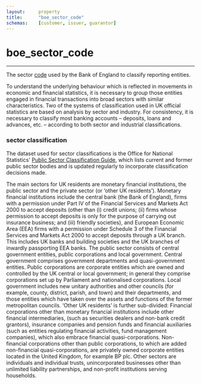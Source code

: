 ```yaml
---
layout:     property
title:      "boe_sector_code"
schemas:    [customer, issuer, guarantor]
---
```


# boe_sector_code

---

The sector [code][boe] used by the Bank of England to classify reporting entities.

To understand the underlying behaviour which is reflected in movements in economic and financial statistics, it is necessary to group those entities engaged in financial transactions into broad sectors with similar characteristics. Two of the systems of classification used in UK official statistics are based on analysis by sector and industry. For consistency, it is necessary to classify most banking accounts – deposits, loans and advances, etc. – according to both sector and industrial classifications.

[boe]:http://www.bankofengland.co.uk/statistics/Documents/reporters/defs/cag201310.pdf

### sector classification

The dataset used for sector classifications is the Office for National Statistics' [Public Sector Classification Guide][onspguide], which lists current and former public sector bodies and is updated regularly to incorporate classification decisions made.

The main sectors for UK residents are monetary financial institutions, the public sector and the private sector (or ‘other UK residents’). Monetary financial institutions include the central bank (the Bank of England), firms with a permission under Part IV of the Financial Services and Markets Act 2000 to accept deposits (other than (i) credit unions; (ii) firms whose permission to accept deposits is only for the purpose of carrying out insurance business; and (iii) friendly societies), and European Economic Area (EEA) firms with a permission under Schedule 3 of the Financial Services and Markets Act 2000 to accept deposits through a UK branch. This includes UK banks and building societies and the UK branches of inwardly passporting EEA banks. The public sector consists of central government entities, public corporations and local government. Central government comprises government departments and quasi-government entities. Public corporations are corporate entities which are owned and controlled by the UK central or local government; in general they comprise corporations set up by Parliament and nationalised corporations. Local government includes new unitary authorities and other councils (for example, county, district, parish, and town) and their departments, and those entities which have taken over the assets and functions of the former metropolitan councils. ‘Other UK residents’ is further sub-divided: Financial corporations other than monetary financial institutions include other financial intermediaries, (such as securities dealers and non-bank credit grantors), insurance companies and pension funds and financial auxiliaries (such as entities regulating financial activities, fund management companies), which also embrace financial quasi-corporations. Non-financial corporations other than public corporations, to which are added non-financial quasi-corporations, are privately owned corporate entities located in the United Kingdom, for example BP plc. Other sectors are individuals and individual trusts, unincorporated businesses other than unlimited liability partnerships, and non-profit institutions serving households.

[onspguide]: http://www.ons.gov.uk/economy/nationalaccounts/uksectoraccounts/datasets/publicsectorclassificationguide
